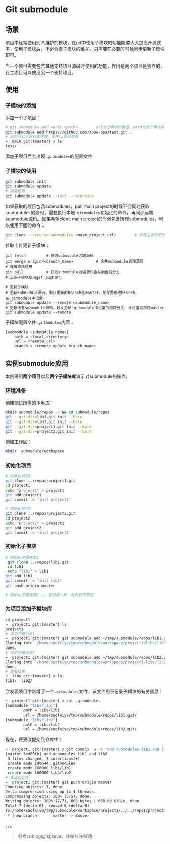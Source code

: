 # Git submodule

## 场景

项目中经常使用别人维护的模块，在git中使用子模块的功能能够大大提高开发效率，使用子模块后，不必负责子模块的维护，只需要在必要的时候同步更新子模块即可。

当一个项目需要包含其他支持项目源码时使用的功能，作用是两个项目是独立的，且主项目可以使用另一个支持项目。

## 使用

### 子模块的添加 

添加一个子项目：

```bash
# git submodule add <url> <path>		url为子模块的路径，path为该子模块存储的目录路径
git submodule add https://github.com/AGou-ops/test.git .
# 此时会从远程仓库克隆，使用ls命令查看
➜  main git:(master) ✗ ls                         
test/
```

添加子项目后会出现`.gitmodules`的配置文件

### 子模块的使用

```bash
git submodule init
git submodule update
# 或者使用
git submodule update --init --recursive
```

如果获取的项目包含submodules，pull main project的时候不会同时获取submodules的源码，需要执行本地`.gitmodules`初始化的命令，再同步远端submodule源码。如果希望clone main project的时候包含所有submodules，可以使用下面的命令：

```bash
git clone --recurse-submodules <main_project_url> 		 # 获取主项目和所有子项目源码
```

拉取上传更新子模块：

```shell
git fetch		  # 获取submodule远端源码
git merge origin/<branch_name>  		# 合并submodule远端源码
# 或者直接使用
git pull		  # 获取submodule远端源码合并到当前分支
# 上传子模块使用git push即可

# 更新子模块
# 更新submodule源码，默认更新的branch是master，如果要修改branch，在.gitmodule中设置
git submodule update --remote <submodule_name>  
# 更新所有submodule源码，默认更新.gitmodule中设置的跟踪分支，未设置则跟踪master
git submodule update --remote  
```

子模块配置文件`.gitmodules`内容：

```bash
[submodule <submodule_name>]
    path = <local_directory>
    url = <remote_url>
    branch = <remote_update_branch_name>
```

## 实例submodule应用

本例采用**两个项目**以及**两个子模块库**演示对submodule的操作。

### 环境准备

创建测试所需的本地库：

```bash
mkdir submodule/repos -p && cd submodule/repos
git --git-dir=lib1.git init --bare
git --git-dir=lib2.git init --bare
git --git-dir=project1.git init --bare
git --git-dir=project2.git init --bare
```

创建工作区：

```bash
mkdir  submodule/workspace
```

### 初始化项目

```bash
# 初始化项目1
git clone ../repos/project1.git
cd project1
echo "project1" > project1
git add project1
git commit -m "init project1"

# 初始化项目2
git clone ../repos/project2.git
cd project2
echo "project2" > project2
git add project2
git commit -m "init project2"
```

### 初始化子模块

```bash
# 初始化子模块库1
 git clone ../repos/lib1.git 
 cd lib1
 echo "lib1" > lib1
git add lib1
git commit -m "init lib1"
git push origin master

# 初始化子模块库2 。。。和前面一样，在此就不赘述
```

### 为项目添加子模块库

```bash
cd project1
➜  project1 git:(master) ls                                             15:31:57
project1
# 添加子模块库1
➜  project1 git:(master) git submodule add ~/tmp/submodule/repos/lib1.git/ libs/lib1
Cloning into '/home/suofeiya/tmp/submodule/workspace/project1/libs/lib1'...
done.
# 添加子模块库2
➜  project1 git:(master) git submodule add ~/tmp/submodule/repos/lib2.git/ libs/lib2
Cloning into '/home/suofeiya/tmp/submodule/workspace/project1/libs/lib2'...
done.
# 查看结果
➜  libs git:(master) ✗ ls                                               15:45:21
lib1/  lib2/
```

会发现项目中新增了一个`.gitmodules`文件，该文件用于记录子模块的有关信息：

```bash
➜  project1 git:(master) ✗ cat .gitmodules                              15:55:59
[submodule "libs/lib1"]
        path = libs/lib1
        url = /home/suofeiya/tmp/submodule/repos/lib1.git/
[submodule "libs/lib2"]
        path = libs/lib2
        url = /home/suofeiya/tmp/submodule/repos/lib2.git/
```

现在，将更改提交到仓库中：

```bash
➜  project1 git:(master) ✗ git commit -a -m "add submodules lib1 and lib2"
[master 3ed80fb] add submodules lib1 and lib2
 3 files changed, 8 insertions(+)
 create mode 100644 .gitmodules
 create mode 160000 libs/lib1
 create mode 160000 libs/lib2
# 推送到仓库
➜  project1 git:(master) git push origin master                         16:00:55
Counting objects: 7, done.
Delta compression using up to 4 threads.
Compressing objects: 100% (5/5), done.
Writing objects: 100% (7/7), 668 bytes | 668.00 KiB/s, done.
Total 7 (delta 0), reused 0 (delta 0)
To /home/suofeiya/tmp/submodule/workspace/project1/../../repos/project1.git
 * [new branch]      master -> master
```

。。。



> 参考cnblog@lsgxeva，并做些许修改